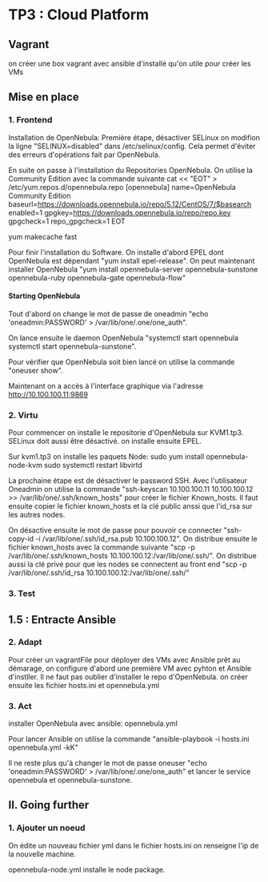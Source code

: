 # TP3 : Cloud Platform

## Vagrant
on créer une box vagrant avec ansible d'installé qu'on utile pour créer les VMs

## Mise en place

### 1. Frontend

Installation de OpenNebula:
Première étape, désactiver SELinux on modifion la ligne "SELINUX=disabled" dans /etc/selinux/config. Cela permet d'éviter des erreurs d'opérations fait par OpenNebula.

En suite on passe à l'installation du Repositories OpenNebula. On utilise la Community Edition avec la commande suivante 
cat << "EOT" > /etc/yum.repos.d/opennebula.repo
[opennebula]
name=OpenNebula Community Edition
baseurl=https://downloads.opennebula.io/repo/5.12/CentOS/7/$basearch
enabled=1
gpgkey=https://downloads.opennebula.io/repo/repo.key
gpgcheck=1
repo_gpgcheck=1
EOT

yum makecache fast

Pour finir l'installation du Software. On installe d'abord EPEL dont OpenNebula est dépendant 
"yum install epel-release".
On peut maintenant installer OpenNebula 
"yum install opennebula-server opennebula-sunstone opennebula-ruby opennebula-gate opennebula-flow"

#### Starting OpenNebula

Tout d'abord on change le mot de passe de oneadmin "echo 'oneadmin:PASSWORD' > /var/lib/one/.one/one_auth".

On lance ensuite le daemon OpenNebula 
"systemctl start opennebula
systemctl start opennebula-sunstone".

Pour vérifier que OpenNebula soit bien lancé on utilise la commande "oneuser show".

Maintenant on a accès à l'interface graphique via l'adresse http://10.100.100.11:9869

### 2. Virtu

Pour commencer on installe le repositorie d'OpenNebula sur KVM1.tp3.
SELinux doit aussi être désactivé.
on installe ensuite EPEL.

Sur kvm1.tp3 on installe les paquets Node:
sudo yum install opennebula-node-kvm
sudo systemctl restart libvirtd

La prochaine étape est de désactiver le password SSH.
Avec l'utilisateur Oneadmin on utilise la commande "ssh-keyscan 10.100.100.11 10.100.100.12 >> /var/lib/one/.ssh/known_hosts" pour créer le fichier Known_hosts.
Il faut ensuite copier le fichier known_hosts et la clé public anssi que l'id_rsa sur les autres nodes.

On désactive ensuite le mot de passe pour pouvoir ce connecter "ssh-copy-id -i /var/lib/one/.ssh/id_rsa.pub 10.100.100.12".
On distribue ensuite le fichier known_hosts avec la commande suivante "scp -p /var/lib/one/.ssh/known_hosts 10.100.100.12:/var/lib/one/.ssh/".
On distribue aussi la clé privé pour que les nodes se connectent au front end "scp -p /var/lib/one/.ssh/id_rsa 10.100.100.12:/var/lib/one/.ssh/"


### 3. Test

## 1.5 : Entracte Ansible

### 2. Adapt

Pour créer un vagrantFile pour déployer des VMs avec Ansible prêt au démarage, on configure d'abord une première VM avec pyhton et Ansible d'instller.
Il ne faut pas oublier d'installer le repo d'OpenNebula.
on créer ensuite les fichier hosts.ini et opennebula.yml

### 3. Act

installer OpenNebula avec ansible: opennebula.yml
      
Pour lancer Ansible on utilise la commande "ansible-playbook -i hosts.ini opennebula.yml -kK"
      
Il ne reste plus qu'à changer le mot de passe oneuser 
"echo 'oneadmin:PASSWORD' > /var/lib/one/.one/one_auth"
et lancer le service opennebula et opennebula-sunstone.

## II. Going further

### 1. Ajouter un noeud

On édite un nouveau fichier yml 
dans le fichier hosts.ini on renseigne l'ip de la nouvelle machine.

opennebula-node.yml installe le node package.

